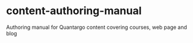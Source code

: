 # content-authoring-manual
Authoring manual for Quantargo content covering courses, web page and blog
